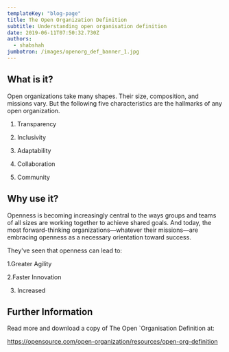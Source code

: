 ```yaml
---
templateKey: "blog-page"
title: The Open Organization Definition
subtitle: Understanding open organisation definition
date: 2019-06-11T07:50:32.730Z
authors:
  - shabshah
jumbotron: /images/openorg_def_banner_1.jpg
---
```

## What is it?

Open organizations take many shapes. Their size, composition, and missions vary. But the following five characteristics are the hallmarks of any open organization.

1. Transparency

2. Inclusivity

3. Adaptability

4. Collaboration

5. Community

## Why use it?

Openness is becoming increasingly central to the ways groups and teams of all sizes are working together to achieve shared goals. And today, the most forward-thinking organizations—whatever their missions—are embracing openness as a necessary orientation toward success.

They've seen that openness can lead to:

1.Greater Agility

2.Faster Innovation

3. Increased

## Further Information

Read more and download a copy of The Open `Organisation Definition at:

https://opensource.com/open-organization/resources/open-org-definition
